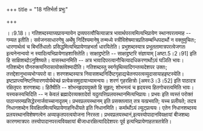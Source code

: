 +++
title = "18 गतिर्भर्ता प्रभुः"

+++
  
  
।।9.18।। गतिशब्दस्याग्र्यप्रायन्यायेन द्रव्यपरत्वौचित्यान्नात्र
भावार्थपरत्वमित्यभिप्रायेण स्थानपरत्वमाह -- गम्यत इतीति। सर्वजनसाधारणेषु
अर्थेषु निर्दिश्यमानेषु तन्मध्ये स्त्रीविशेषमात्रप्रतिसम्बन्धिपदार्थो न
वक्तुमुचितः; धारणार्थत्वं च बिभर्तिधातोः प्रसिद्धमित्यभिप्रायेणाहभर्ता
धारयितेति। प्रभुशब्दस्यात्र प्रभूततामात्रपरत्वेजगतः इत्यनेनान्वयो न
स्यादित्यभिप्रायेणाहशासितेति। साक्षाद्द्रष्टेति -- साक्षाद्द्रष्टरि
संज्ञायाम् \[अष्टा.5।2।91\] इति हि साक्षिशब्दोऽनुशिष्यते। वासस्थानमिति --
अत्र भावादिपरत्वानौचित्यादधिकरणार्थोऽयं घञिति भावः। गतिशब्देन
पौनरुक्त्यनिरासायोक्तंवेश्मादीति। गतिशब्दस्तु
स्वर्गपृथिव्यादिगन्तव्यदेशपर उक्तः; तत्तद्देशानुभाव्यभोग्यपरो वा।
शरणशब्दस्यात्र निवासशब्दनिर्दिष्टगृहाद्यचेतनपरत्वव्युदासायाहइष्टस्येति।
इष्टप्राप्त्यनिष्टनिवारणयोर्यथेच्छं प्रत्येकसमुदायाभ्यामन्वयः। शरणं
गृहरक्षित्रोः \[अमरः3।3।52\] इति पाठादत्र रक्षितृपरः शरणशब्दः। हितैषीति
-- शोभनहृदययुक्तो हि सुहृत्; शोभनत्वं च हृदयस्य हितगोचरत्वमिति
भावः। यस्यकस्यचिदिति -- न केवलं ब्रह्मादेरव्यक्तादेर्वा
यदुत्पत्तिप्रलयस्थानमित्यभिप्रायः। प्रभवः इति व्यस्तं परोक्तं
पाठान्तरमप्रसिद्धेरनार्जवाच्चानादृतम्। प्रभवप्रलयस्थानम् इति
प्रसक्तत्वात् तत्र यत्प्रभवति; यच्च प्रलीयते; तदत्र निधानशब्देन
विवक्षितमित्यभिप्रायेणाहनिधीयते इति निधानमिति। कर्मार्थोऽयं
ल्युट्प्रत्ययः। एतेन निधानशब्दस्य प्रलयस्थानविशेषणत्वेन
अव्याकृतपरत्वयोजना निरस्ता। प्रभवप्रलयस्थानं,इत्यस्योपादानविवक्षायां
बीजशब्दः कारणमात्रपरः तस्योपादानपरत्वविवक्षायां बीजाधारक्षित्यादिदेशपरः
पूर्व इत्यभिप्रायेणाहतत्रतत्रेति।  
  
